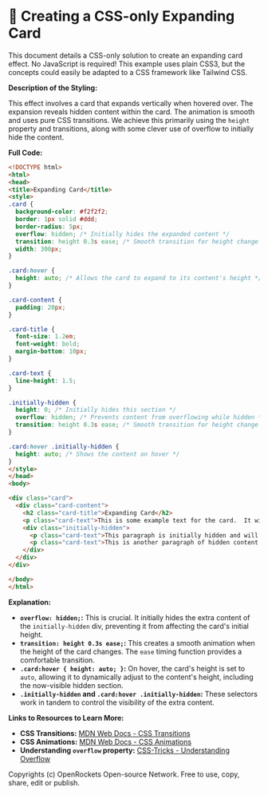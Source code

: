 # 🐞 Creating a CSS-only Expanding Card


This document details a CSS-only solution to create an expanding card effect.  No JavaScript is required!  This example uses plain CSS3, but the concepts could easily be adapted to a CSS framework like Tailwind CSS.

**Description of the Styling:**

This effect involves a card that expands vertically when hovered over. The expansion reveals hidden content within the card.  The animation is smooth and uses pure CSS transitions.  We achieve this primarily using the `height` property and transitions, along with some clever use of overflow to initially hide the content.

**Full Code:**

```html
<!DOCTYPE html>
<html>
<head>
<title>Expanding Card</title>
<style>
.card {
  background-color: #f2f2f2;
  border: 1px solid #ddd;
  border-radius: 5px;
  overflow: hidden; /* Initially hides the expanded content */
  transition: height 0.3s ease; /* Smooth transition for height change */
  width: 300px;
}

.card:hover {
  height: auto; /* Allows the card to expand to its content's height */
}

.card-content {
  padding: 20px;
}

.card-title {
  font-size: 1.2em;
  font-weight: bold;
  margin-bottom: 10px;
}

.card-text {
  line-height: 1.5;
}

.initially-hidden {
  height: 0; /* Initially hides this section */
  overflow: hidden; /* Prevents content from overflowing while hidden */
  transition: height 0.3s ease; /* Smooth transition for height change */
}

.card:hover .initially-hidden {
  height: auto; /* Shows the content on hover */
}
</style>
</head>
<body>

<div class="card">
  <div class="card-content">
    <h2 class="card-title">Expanding Card</h2>
    <p class="card-text">This is some example text for the card.  It will expand when you hover over the card.</p>
    <div class="initially-hidden">
      <p class="card-text">This paragraph is initially hidden and will only be revealed on hover.  You can add as much content as you like here.</p>
      <p class="card-text">This is another paragraph of hidden content.</p>
    </div>
  </div>
</div>

</body>
</html>
```


**Explanation:**

* **`overflow: hidden;`:** This is crucial. It initially hides the extra content of the `initially-hidden` div, preventing it from affecting the card's initial height.
* **`transition: height 0.3s ease;`:** This creates a smooth animation when the height of the card changes.  The `ease` timing function provides a comfortable transition.
* **`.card:hover { height: auto; }`:** On hover, the card's height is set to `auto`, allowing it to dynamically adjust to the content's height, including the now-visible hidden section.
* **`.initially-hidden` and `.card:hover .initially-hidden`:** These selectors work in tandem to control the visibility of the extra content.


**Links to Resources to Learn More:**

* **CSS Transitions:** [MDN Web Docs - CSS Transitions](https://developer.mozilla.org/en-US/docs/Web/CSS/transition)
* **CSS Animations:** [MDN Web Docs - CSS Animations](https://developer.mozilla.org/en-US/docs/Web/CSS/animation)
* **Understanding `overflow` property:** [CSS-Tricks - Understanding Overflow](https://css-tricks.com/almanac/properties/o/overflow/)


Copyrights (c) OpenRockets Open-source Network. Free to use, copy, share, edit or publish.

